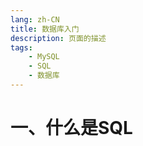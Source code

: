 ```yaml
---
lang: zh-CN
title: 数据库入门
description: 页面的描述
tags:
    - MySQL
    - SQL
    - 数据库
---
```


# 一、什么是SQL
